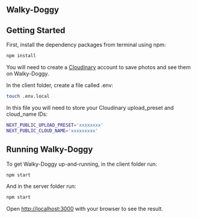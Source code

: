 ## Walky-Doggy

## Getting Started

First, install the dependency packages from terminal using npm:

```bash
npm install
```

You will need to create a [Cloudinary](https://cloudinary.com) account to save photos and see them on Walky-Doggy.

In the client folder, create a file called .env:

```bash
touch .env.local
```

In this file you will need to store your Cloudinary upload_preset and cloud_name IDs:

```bash
NEXT_PUBLIC_UPLOAD_PRESET='xxxxxxxx'
NEXT_PUBLIC_CLOUD_NAME='xxxxxxxxx'
```

## Running Walky-Doggy

To get Walky-Doggy up-and-running, in the client folder run:

```bash
npm start
```

And in the server folder run:

```bash
npm start
```

Open [http://localhost:3000](http://localhost:3000) with your browser to see the result.
